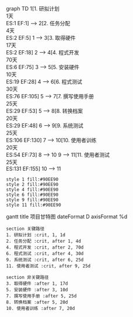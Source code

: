 graph TD
    1[1. 研拟计划<br/>1天<br/>ES:1 EF:1] --> 2[2. 任务分配<br/>4天<br/>ES:2 EF:5]
    1 --> 3[3. 取得硬件<br/>17天<br/>ES:2 EF:18]
    2 --> 4[4. 程式开发<br/>70天<br/>ES:6 EF:75]
    3 --> 5[5. 安装硬件<br/>10天<br/>ES:19 EF:28]
    4 --> 6[6. 程式测试<br/>30天<br/>ES:76 EF:105]
    5 --> 7[7. 撰写使用手册<br/>25天<br/>ES:29 EF:53]
    5 --> 8[8. 转换档案<br/>20天<br/>ES:29 EF:48]
    6 --> 9[9. 系统测试<br/>25天<br/>ES:106 EF:130]
    7 --> 10[10. 使用者训练<br/>20天<br/>ES:54 EF:73]
    8 --> 10
    9 --> 11[11. 使用者测试<br/>25天<br/>ES:131 EF:155]
    10 --> 11
    
    style 1 fill:#90EE90
    style 2 fill:#90EE90
    style 4 fill:#90EE90
    style 6 fill:#90EE90
    style 9 fill:#90EE90
    style 11 fill:#90EE90

gantt
    title 项目甘特图
    dateFormat  D
    axisFormat %d
    
    section 关键路径
    1. 研拟计划 :crit, 1, 1d
    2. 任务分配 :crit, after 1, 4d
    4. 程式开发 :crit, after 2, 70d
    6. 程式测试 :crit, after 4, 30d
    9. 系统测试 :crit, after 6, 25d
    11. 使用者测试 :crit, after 9, 25d
    
    section 非关键路径
    3. 取得硬件 :after 1, 17d
    5. 安装硬件 :after 3, 10d
    7. 撰写使用手册 :after 5, 25d
    8. 转换档案 :after 5, 20d
    10. 使用者训练 :after 7, 20d
